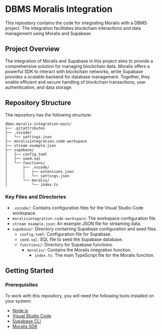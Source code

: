 # DBMS Moralis Integration

This repository contains the code for integrating Moralis with a DBMS project. The integration facilitates blockchain interactions and data management using Moralis and Supabase.

## Project Overview

The integration of Moralis and Supabase in this project aims to provide a comprehensive solution for managing blockchain data. Moralis offers a powerful SDK to interact with blockchain networks, while Supabase provides a scalable backend for database management. Together, they enable efficient and secure handling of blockchain transactions, user authentication, and data storage.

## Repository Structure

The repository has the following structure:

```
dbms-moralis-integration-main/
├── .gitattributes
├── .vscode/
│   └── settings.json
├── moralisintegration.code-workspace
├── stream example.json
├── supabase/
│   ├── config.toml
│   ├── seed.sql
│   └── functions/
│       ├── .vscode/
│       │   ├── extensions.json
│       │   └── settings.json
│       └── moralis/
│           └── index.ts
```

### Key Files and Directories

- `.vscode/`: Contains configuration files for the Visual Studio Code workspace.
- `moralisintegration.code-workspace`: The workspace configuration file.
- `stream example.json`: An example JSON file for streaming data.
- `supabase/`: Directory containing Supabase configuration and seed files.
  - `config.toml`: Configuration file for Supabase.
  - `seed.sql`: SQL file to seed the Supabase database.
  - `functions/`: Directory for Supabase functions.
    - `moralis/`: Contains the Moralis integration function.
      - `index.ts`: The main TypeScript file for the Moralis function.

## Getting Started

### Prerequisites

To work with this repository, you will need the following tools installed on your system:

- [Node.js](https://nodejs.org/)
- [Visual Studio Code](https://code.visualstudio.com/)
- [Supabase CLI](https://supabase.com/docs/guides/cli)
- [Moralis SDK](https://moralis.io/)
